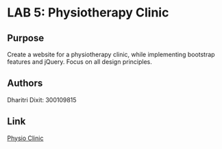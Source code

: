 # LAB 5: Physiotherapy Clinic

## Purpose
Create a website for a physiotherapy clinic, while implementing bootstrap features and jQuery. Focus on all design principles. 

## Authors
Dharitri Dixit: 300109815

## Link
[Physio Clinic](https://dhari001.github.io/SEG3125_LAB5/index.html)
